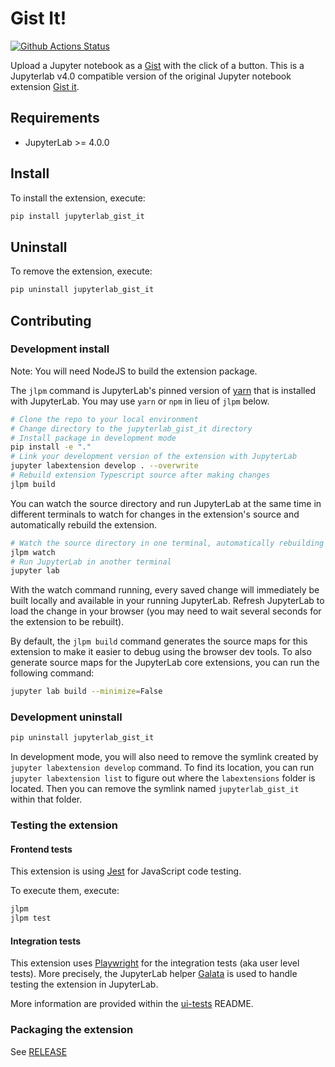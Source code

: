 # Gist It!

[![Github Actions Status](https://github.com/adrn/jupyterlab-gist-it/workflows/Build/badge.svg)](https://github.com/adrn/jupyterlab-gist-it/actions/workflows/build.yml)

Upload a Jupyter notebook as a [Gist](https://gist.github.com/) with the click of a
button. This is a Jupyterlab v4.0 compatible version of the original Jupyter notebook
extension [Gist
it](https://jupyter-contrib-nbextensions.readthedocs.io/en/latest/nbextensions/gist_it/readme.html).

## Requirements

- JupyterLab >= 4.0.0

## Install

To install the extension, execute:

```bash
pip install jupyterlab_gist_it
```

## Uninstall

To remove the extension, execute:

```bash
pip uninstall jupyterlab_gist_it
```

## Contributing

### Development install

Note: You will need NodeJS to build the extension package.

The `jlpm` command is JupyterLab's pinned version of
[yarn](https://yarnpkg.com/) that is installed with JupyterLab. You may use
`yarn` or `npm` in lieu of `jlpm` below.

```bash
# Clone the repo to your local environment
# Change directory to the jupyterlab_gist_it directory
# Install package in development mode
pip install -e "."
# Link your development version of the extension with JupyterLab
jupyter labextension develop . --overwrite
# Rebuild extension Typescript source after making changes
jlpm build
```

You can watch the source directory and run JupyterLab at the same time in different
terminals to watch for changes in the extension's source and automatically rebuild the
extension.

```bash
# Watch the source directory in one terminal, automatically rebuilding when needed
jlpm watch
# Run JupyterLab in another terminal
jupyter lab
```

With the watch command running, every saved change will immediately be built locally and
available in your running JupyterLab. Refresh JupyterLab to load the change in your
browser (you may need to wait several seconds for the extension to be rebuilt).

By default, the `jlpm build` command generates the source maps for this extension to
make it easier to debug using the browser dev tools. To also generate source maps for
the JupyterLab core extensions, you can run the following command:

```bash
jupyter lab build --minimize=False
```

### Development uninstall

```bash
pip uninstall jupyterlab_gist_it
```

In development mode, you will also need to remove the symlink created by `jupyter
labextension develop` command. To find its location, you can run `jupyter labextension
list` to figure out where the `labextensions` folder is located. Then you can remove the
symlink named `jupyterlab_gist_it` within that folder.

### Testing the extension

#### Frontend tests

This extension is using [Jest](https://jestjs.io/) for JavaScript code testing.

To execute them, execute:

```sh
jlpm
jlpm test
```

#### Integration tests

This extension uses [Playwright](https://playwright.dev/docs/intro) for the integration
tests (aka user level tests). More precisely, the JupyterLab helper
[Galata](https://github.com/jupyterlab/jupyterlab/tree/master/galata) is used to handle
testing the extension in JupyterLab.

More information are provided within the [ui-tests](./ui-tests/README.md) README.

### Packaging the extension

See [RELEASE](RELEASE.md)
